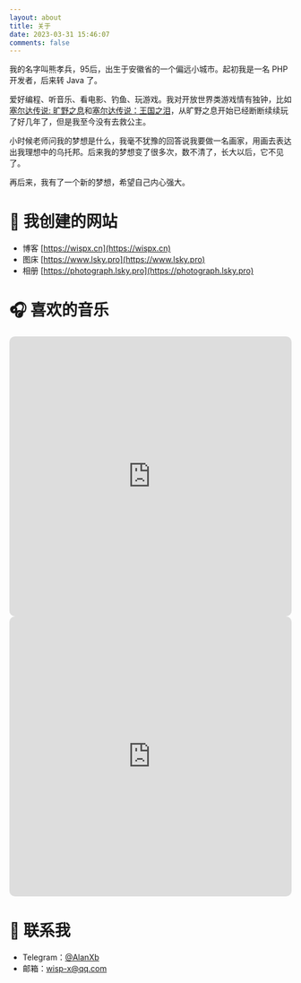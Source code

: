 ```yaml
---
layout: about
title: 关于
date: 2023-03-31 15:46:07
comments: false
---
```


我的名字叫熊孝兵，95后，出生于安徽省的一个偏远小城市。起初我是一名 PHP 开发者，后来转 Java 了。

爱好编程、听音乐、看电影、钓鱼、玩游戏。我对开放世界类游戏情有独钟，比如 [塞尔达传说: 旷野之息](https://en.wikipedia.org/wiki/The_Legend_of_Zelda:_Breath_of_the_Wild)和[塞尔达传说：王国之泪](https://en.wikipedia.org/wiki/The_Legend_of_Zelda:_Tears_of_the_Kingdom)，从旷野之息开始已经断断续续玩了好几年了，但是我至今没有去救公主。

小时候老师问我的梦想是什么，我毫不犹豫的回答说我要做一名画家，用画去表达出我理想中的乌托邦。后来我的梦想变了很多次，数不清了，长大以后，它不见了。

再后来，我有了一个新的梦想，希望自己内心强大。

# 🔗 我创建的网站
- 博客 [https://wispx.cn](https://wispx.cn)
- 图床 [https://www.lsky.pro](https://www.lsky.pro)
- 相册 [https://photograph.lsky.pro](https://photograph.lsky.pro)

# 🎧 喜欢的音乐
<iframe allow="autoplay *; encrypted-media *; fullscreen *; clipboard-write" frameborder="0" height="500" style="width:100%;overflow:hidden;border-radius:10px;" sandbox="allow-forms allow-popups allow-same-origin allow-scripts allow-storage-access-by-user-activation allow-top-navigation-by-user-activation" src="https://embed.music.apple.com/cn/playlist/pl.u-BNA6YjJT1g5Bgm5"></iframe>
<iframe allow="autoplay *; encrypted-media *; fullscreen *; clipboard-write" frameborder="0" height="500" style="width:100%;overflow:hidden;border-radius:10px;" sandbox="allow-forms allow-popups allow-same-origin allow-scripts allow-storage-access-by-user-activation allow-top-navigation-by-user-activation" src="https://embed.music.apple.com/cn/playlist/pl.u-BNA6Ya6s1g5Bgm5"></iframe>

# 📧 联系我
- Telegram：[@AlanXb](https://t.me/AlanXb)
- 邮箱：<a href="mailto:wisp-x@qq.com">wisp-x@qq.com</a></li>